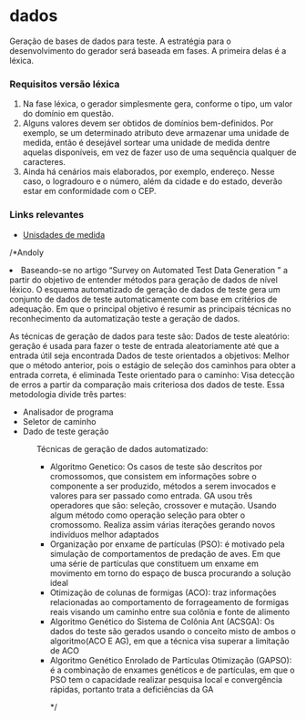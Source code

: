 # dados
Geração de bases de dados para teste. A estratégia para o desenvolvimento do gerador será baseada em fases. A primeira delas é a léxica. 

### Requisitos versão léxica
1. Na fase léxica, o gerador simplesmente gera, conforme o tipo, um valor do domínio em questão.
  1. Alguns valores devem ser obtidos de domínios bem-definidos. Por exemplo, se um determinado atributo deve armazenar uma unidade de medida, então é desejável sortear uma unidade de medida dentre aquelas disponíveis, em vez de fazer uso de uma sequência qualquer de caracteres. 
 1. Ainda há cenários mais elaborados, por exemplo, endereço. Nesse caso, o logradouro e o número, além da cidade e do estado, deverão estar em conformidade com o CEP. 

### Links relevantes
- [Unisdades de medida](http://unitsofmeasure.org/ucum.html)

/*Andoly

<li>Baseando-se no artigo “Survey on Automated Test Data Generation ” a partir do objetivo de entender métodos para geração de dados de nível léxico.
O esquema automatizado de geração de dados de teste gera um conjunto de dados de teste automaticamente com base em critérios de adequação. Em que o principal objetivo é resumir as principais técnicas no reconhecimento da automatização teste a geração de dados.

As técnicas de geração de dados para teste são:
Dados de teste aleatório:  geração é usada para fazer o teste de entrada aleatoriamente até que a entrada útil seja encontrada
Dados de teste orientados a objetivos: Melhor que o método anterior, pois o estágio de seleção dos caminhos para obter a entrada correta, é eliminada
Teste orientado para o caminho: Visa detecção de erros a partir da comparação mais criteriosa dos dados de teste. Essa metodologia divide três partes: 
<ul>
<li>Analisador de programa
<li>Seletor de caminho 
<li>Dado de teste geração
<ul>
  
Técnicas de geração de dados automatizado: 
<ul> 
<li> Algoritmo Genetico: Os casos de teste são descritos por cromossomos, que consistem em informações sobre o componente a ser produzido, métodos a serem invocados e valores para ser passado como entrada. GA usou três operadores que são: seleção, crossover e mutação. Usando algum método como operação seleção para obter o cromossomo. Realiza assim várias iterações gerando novos indivíduos melhor adaptados

<li> Organização por enxame de partículas (PSO): é motivado pela simulação de comportamentos de predação de aves. Em que uma série de partículas que constituem um enxame em movimento em torno do espaço de busca procurando a solução ideal
  
<li>Otimização de colunas de formigas (ACO):  traz informações relacionadas ao comportamento de forrageamento de formigas reais visando um caminho entre sua colônia e fonte de alimento
  
<li>Algoritmo Genético do Sistema de Colônia Ant (ACSGA): Os dados do teste são gerados usando o conceito misto de ambos o algoritmo(ACO E AG), em que a técnica visa superar a limitação de ACO
  
<li>Algoritmo Genético Enrolado de Partículas Otimização (GAPSO): é a combinação de enxames genéticos e de partículas, em que o PSO tem o capacidade realizar pesquisa local e convergência rápidas, portanto trata a deficiências da GA
<p>  
*/

